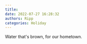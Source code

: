 ```yaml
---
title: 
date: 2022-07-27 16:28:32
authors: Ripp
categories: Holiday
---
```


 Water that's brown, for our hometown.